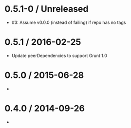 # 0.5.1-0 / Unreleased
  * #3: Assume v0.0.0 (instead of failing) if repo has no tags 

# 0.5.1 / 2016-02-25
  * Update peerDependencies to support Grunt 1.0

# 0.5.0 / 2015-06-28
  * 

# 0.4.0 / 2014-09-26
  * 

